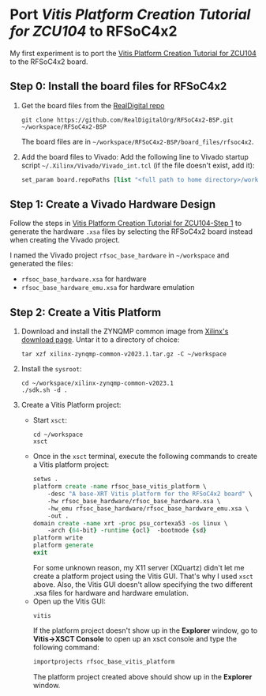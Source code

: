 # Port <em>Vitis Platform Creation Tutorial for ZCU104</em> to RFSoC4x2
My first experiment is to port the [Vitis Platform Creation Tutorial
for
ZCU104](https://github.com/Xilinx/Vitis-Tutorials/tree/2023.1/Vitis_Platform_Creation/Design_Tutorials/02-Edge-AI-ZCU104)
to the RFSoC4x2 board. 

## Step 0: Install the board files for RFSoC4x2
1. Get the board files from the [RealDigital repo](https://github.com/RealDigitalOrg/RFSoC4x2-BSP)
    ```shell
    git clone https://github.com/RealDigitalOrg/RFSoC4x2-BSP.git ~/workspace/RFSoC4x2-BSP
    ```
    The board files are in  `~/workspace/RFSoC4x2-BSP/board_files/rfsoc4x2`.
  
2. Add the board files to Vivado:
    Add the following line to Vivado startup script `~/.Xilinx/Vivado/Vivado_int.tcl` (if the file doesn't exist, add it):
    ```tcl
    set_param board.repoPaths [list "<full path to home directory>/workspace/RFSoC4x2-BSP"]
    ```
## Step 1: Create a Vivado Hardware Design
Follow the steps in [Vitis Platform Creation Tutorial
for
ZCU104-Step 1](https://github.com/Xilinx/Vitis-Tutorials/blob/2023.1/Vitis_Platform_Creation/Design_Tutorials/02-Edge-AI-ZCU104/step1.md) to generate the hardware `.xsa` files by selecting the RFSoC4x2 board instead when creating the Vivado project. 

I named the Vivado project `rfsoc_base_hardware` in `~/workspace` and generated the files:
- `rfsoc_base_hardware.xsa` for hardware
- `rfsoc_base_hardware_emu.xsa` for hardware emulation

## Step 2: Create a Vitis Platform
1. Download and install the ZYNQMP common image from [Xilinx's download page](https://www.xilinx.com/support/download/index.html/content/xilinx/en/downloadNav/embedded-platforms.html). Untar it to a directory of choice:
    ```shell
    tar xzf xilinx-zynqmp-common-v2023.1.tar.gz -C ~/workspace
    ```
2. Install the `sysroot`:
    ```shell
    cd ~/workspace/xilinx-zynqmp-common-v2023.1
    ./sdk.sh -d .
    ```

3. Create a Vitis Platform project:
   - Start `xsct`:
        ```shell
        cd ~/workspace
        xsct
        ```
   - Once in the `xsct` terminal, execute the following commands to create a Vitis platform project:
        ```tcl
        setws .
        platform create -name rfsoc_base_vitis_platform \
            -desc "A base-XRT Vitis platform for the RFSoC4x2 board" \
            -hw rfsoc_base_hardware/rfsoc_base_hardware.xsa \
            -hw_emu rfsoc_base_hardware/rfsoc_base_hardware_emu.xsa \
            -out .
        domain create -name xrt -proc psu_cortexa53 -os linux \
            -arch {64-bit} -runtime {ocl}  -bootmode {sd}
        platform write
        platform generate
        exit
        ```
      For some unknown reason, my X11 server (XQuartz) didn't let me create a platform project using the Vitis GUI.
      That's why I used `xsct` above. Also, the Vitis GUI doesn't allow specifying the two different .xsa files for
      hardware and hardware emulation.
    - Open up the Vitis GUI:
       ```shell
       vitis
       ```
      If the platform project doesn't show up in the **Explorer** window, go to **Vitis->XSCT Console** to open up
      an xsct console and type the following command:
       ```tcl
       importprojects rfsoc_base_vitis_platform
       ```
      The platform project created above should show up in the **Explorer** window.
    
